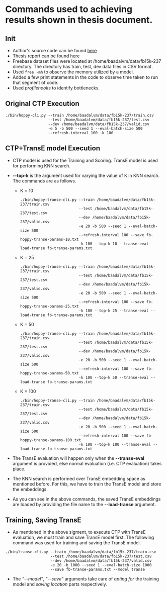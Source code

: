 # Commands used to achieving results shown in thesis document.

## Init

- Author's source code can be found [here](https://github.com/uclnlp/ctp)
- Thesis report can be found [here](https://github.com/LalithSrinivas/btp_thesis)
- Freebase dataset files were located at /home/baadalvm/data/fb15k-237 directory. The directory has train, test, dev data files in CSV format.
- Used ```free -mh``` to observe the memory utilized by a model.
- Added a few print statements in the code to observe time taken to run that segment of code.
- Used *profilehooks* to identify bottlenecks.

## Original CTP Execution

```
./bin/hoppy-cli.py --train /home/baadalvm/data/fb15k-237/train.csv 
                   --test /home/baadalvm/data/fb15k-237/test.csv 
                   --dev /home/baadalvm/data/fb15k-237/valid.csv 
                   -e 5 -b 500 --seed 1 --eval-batch-size 500 
                   --refresh-interval 100 -k 100
```

## CTP+TransE model Execution

- CTP model is used for the Training and Scoring. TransE model is used for performing KNN search.
- **--top-k** is the argument used for varying the value of K in KNN search. The commands are as follows.
  - K = 10
    ```
    ./bin/hoppy-transe-cli.py --train /home/baadalvm/data/fb15k-237/train.csv 
                              --test /home/baadalvm/data/fb15k-237/test.csv 
                              --dev /home/baadalvm/data/fb15k-237/valid.csv 
                              -e 20 -b 500 --seed 1 --eval-batch-size 500 
                              --refresh-interval 100 --save fb-hoppy-transe-params-10.txt 
                              -k 100 --top-k 10 --transe-eval --load-transe fb-transe-params.txt
    ```
  - K = 25
    ```
    ./bin/hoppy-transe-cli.py --train /home/baadalvm/data/fb15k-237/train.csv 
                              --test /home/baadalvm/data/fb15k-237/test.csv 
                              --dev /home/baadalvm/data/fb15k-237/valid.csv 
                              -e 20 -b 500 --seed 1 --eval-batch-size 500 
                              --refresh-interval 100 --save fb-hoppy-transe-params-25.txt 
                              -k 100 --top-k 25 --transe-eval --load-transe fb-transe-params.txt
    ```
  - K = 50
    ```
    ./bin/hoppy-transe-cli.py --train /home/baadalvm/data/fb15k-237/train.csv 
                              --test /home/baadalvm/data/fb15k-237/test.csv 
                              --dev /home/baadalvm/data/fb15k-237/valid.csv 
                              -e 20 -b 500 --seed 1 --eval-batch-size 500 
                              --refresh-interval 100 --save fb-hoppy-transe-params-50.txt 
                              -k 100 --top-k 50 --transe-eval --load-transe fb-transe-params.txt
    ```
  - K = 100
    ```
    ./bin/hoppy-transe-cli.py --train /home/baadalvm/data/fb15k-237/train.csv 
                              --test /home/baadalvm/data/fb15k-237/test.csv 
                              --dev /home/baadalvm/data/fb15k-237/valid.csv 
                              -e 20 -b 500 --seed 1 --eval-batch-size 500 
                              --refresh-interval 100 --save fb-hoppy-transe-params-100.txt 
                              -k 100 --top-k 100 --transe-eval --load-transe fb-transe-params.txt
    ```

- The TransE evaluation will happen only when the **--transe-eval** argument is provided, else normal evaluation (i.e. CTP evaluation) takes place.
- The KNN search is performed over TransE embedding space as mentioned before. For this, we have to train the TransE model and store the embeddings.
- As you can see in the above commands, the saved TransE embeddings are loaded by providing the file name to the **--load-transe** argument.

## Training, Saving TransE

- As mentioned in the above sigment, to execute CTP with TransE evaluation, we must train and save TransE model first. The following command was used for training and saving the TransE model.

```
./bin/transe-cli.py --train /home/baadalvm/data/fb15k-237/train.csv 
                    --test /home/baadalvm/data/fb15k-237/test.csv 
                    --dev /home/baadalvm/data/fb15k-237/valid.csv 
                    -e 20 -b 1000 --seed 1 --eval-batch-size 1000 
                    --save fb-transe-params.txt --model transe
```

- The *"--model"*, *"--save"* arguments take care of *opting for* the training model and *saving location* parts respectively.
